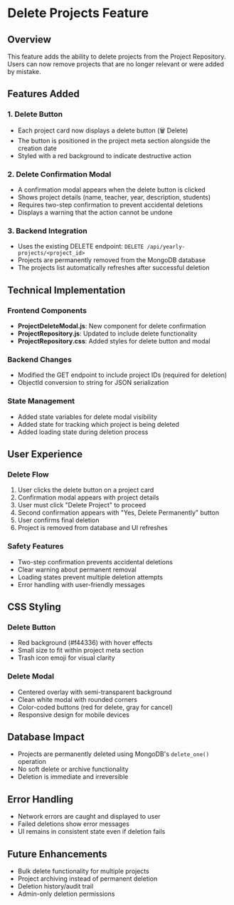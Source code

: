 # Delete Projects Feature

## Overview
This feature adds the ability to delete projects from the Project Repository. Users can now remove projects that are no longer relevant or were added by mistake.

## Features Added

### 1. Delete Button
- Each project card now displays a delete button (🗑️ Delete)
- The button is positioned in the project meta section alongside the creation date
- Styled with a red background to indicate destructive action

### 2. Delete Confirmation Modal
- A confirmation modal appears when the delete button is clicked
- Shows project details (name, teacher, year, description, students)
- Requires two-step confirmation to prevent accidental deletions
- Displays a warning that the action cannot be undone

### 3. Backend Integration
- Uses the existing DELETE endpoint: `DELETE /api/yearly-projects/<project_id>`
- Projects are permanently removed from the MongoDB database
- The projects list automatically refreshes after successful deletion

## Technical Implementation

### Frontend Components
- **ProjectDeleteModal.js**: New component for delete confirmation
- **ProjectRepository.js**: Updated to include delete functionality
- **ProjectRepository.css**: Added styles for delete button and modal

### Backend Changes
- Modified the GET endpoint to include project IDs (required for deletion)
- ObjectId conversion to string for JSON serialization

### State Management
- Added state variables for delete modal visibility
- Added state for tracking which project is being deleted
- Added loading state during deletion process

## User Experience

### Delete Flow
1. User clicks the delete button on a project card
2. Confirmation modal appears with project details
3. User must click "Delete Project" to proceed
4. Second confirmation appears with "Yes, Delete Permanently" button
5. User confirms final deletion
6. Project is removed from database and UI refreshes

### Safety Features
- Two-step confirmation prevents accidental deletions
- Clear warning about permanent removal
- Loading states prevent multiple deletion attempts
- Error handling with user-friendly messages

## CSS Styling

### Delete Button
- Red background (#f44336) with hover effects
- Small size to fit within project meta section
- Trash icon emoji for visual clarity

### Delete Modal
- Centered overlay with semi-transparent background
- Clean white modal with rounded corners
- Color-coded buttons (red for delete, gray for cancel)
- Responsive design for mobile devices

## Database Impact
- Projects are permanently deleted using MongoDB's `delete_one()` operation
- No soft delete or archive functionality
- Deletion is immediate and irreversible

## Error Handling
- Network errors are caught and displayed to user
- Failed deletions show error messages
- UI remains in consistent state even if deletion fails

## Future Enhancements
- Bulk delete functionality for multiple projects
- Project archiving instead of permanent deletion
- Deletion history/audit trail
- Admin-only deletion permissions
